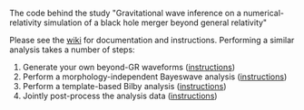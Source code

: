 The code behind the study "Gravitational wave inference on a numerical-relativity simulation of a black hole merger beyond general relativity"

Please see the [wiki](https://github.com/mariaokounkova/BeyondGRAnalysis/wiki) for documentation and instructions. Performing a similar analysis takes a number of steps:

1. Generate your own beyond-GR waveforms ([instructions](https://github.com/mariaokounkova/BeyondGRAnalysis/wiki/Generating-beyond-GR-waveforms-and-frames-files))
2. Perform a morphology-independent Bayeswave analysis ([instructions](https://github.com/mariaokounkova/BeyondGRAnalysis/wiki/Running-a-morphology-independent-Bayeswave-analysis))
3. Perform a template-based Bilby analysis ([instructions](https://github.com/mariaokounkova/BeyondGRAnalysis/wiki/Running-a-Bilby-template-based-analysis))
4. Jointly post-process the analysis data ([instructions](https://github.com/mariaokounkova/BeyondGRAnalysis/wiki/Post-processing-the-Bilby-and-Bayeswave-Results))

